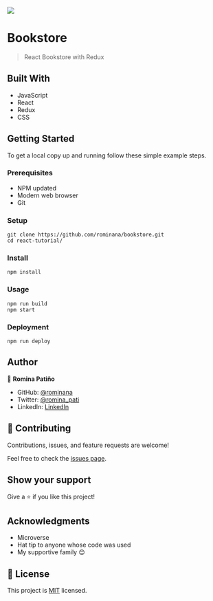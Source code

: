 ![](https://img.shields.io/badge/Microverse-blueviolet)

# Bookstore

> React Bookstore with Redux

## Built With

- JavaScript
- React
- Redux
- CSS

## Getting Started

To get a local copy up and running follow these simple example steps.

### Prerequisites

 - NPM updated
 - Modern web browser
 - Git
### Setup

    git clone https://github.com/rominana/bookstore.git
    cd react-tutorial/
### Install

    npm install
### Usage

    npm run build
    npm start
### Deployment

    npm run deploy
## Author

👤 **Romina Patiño**

- GitHub: [@rominana](https://github.com/rominana)
- Twitter: [@romina_pati](https://twitter.com/romina_pati)
- LinkedIn: [LinkedIn](https://linkedin.com/in/romina-patino)

## 🤝 Contributing

Contributions, issues, and feature requests are welcome!

Feel free to check the [issues page](../../issues/).

## Show your support

Give a ⭐️ if you like this project!

## Acknowledgments

- Microverse
- Hat tip to anyone whose code was used
- My supportive family 😊

## 📝 License

This project is [MIT](./MIT.md) licensed.
